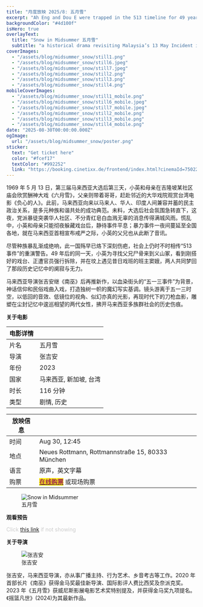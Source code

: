 ```yaml
---
title: "月度放映 2025/8: 五月雪"
excerpt: "Ah Eng and Dou E were trapped in the 513 timeline for 49 years. Post-election tensions rose in 1969 Cantonese street opera Snow in June was performed in a Kuala Lumpur neighborhood, with Dou E played by the troupe master. During a riot, Ah Eng and her mother sought refuge in the troupe, losing contact with her brother and father. In 2018, Ah Eng returned to Kuala Lumpur where she met Dou E in the cemetery."
backgroundColor: "#4d100f"
isHero: true
overlayText:
  title: "Snow in Midsummer 五月雪"
  subtitle: "a historical drama revisiting Malaysia’s 13 May Incident in 1969 and its lingering scars"
coverImages:
  - "/assets/blog/midsummer_snow/still1.png"
  - "/assets/blog/midsummer_snow/still6.jpeg"
  - "/assets/blog/midsummer_snow/still7.jpeg"
  - "/assets/blog/midsummer_snow/still2.png"
  - "/assets/blog/midsummer_snow/still3.png"
  - "/assets/blog/midsummer_snow/still4.png"
mobileCoverImages:
  - "/assets/blog/midsummer_snow/still1_mobile.png"
  - "/assets/blog/midsummer_snow/still6_mobile.jpeg"
  - "/assets/blog/midsummer_snow/still7_mobile.jpeg"
  - "/assets/blog/midsummer_snow/still2_mobile.png"
  - "/assets/blog/midsummer_snow/still3_mobile.png"
  - "/assets/blog/midsummer_snow/still4_mobile.png"
date: "2025-08-30T00:00:00.000Z"
ogImage:
  url: "/assets/blog/midsummer_snow/poster.png"
sticker:
  text: "Get ticket here"
  color: "#fcef17"
  textColor: "#992252"
  link: "https://booking.cinetixx.de/frontend/index.html?cinemaId=750223040&showId=3291158900&bgswitch=false&resize=false#/show/750223040/3291158900"
---
```


1969 年 5 月 13 日，第三届马来西亚大选后第三天，小英和母亲在吉隆坡某社区庙会欣赏酬神大戏《六月雪》，父亲则带着哥哥，赶赴邻近的大华戏院观赏台湾电影《负心的人》。此前，马来西亚向来以马来人、华人、印度人间兼容并蓄的民主政治关系，是多元种族和谐共处的成功典范。未料，大选后社会氛围急转直下，这夜，党派暴徒突袭华人社区、不分青红皂白血溅无辜的消息传得满城风雨。慌乱中，小英和母亲只能彻夜躲藏戏台后，静待事件平息；暴力事件一夜间蔓延至全国各地，就在马来西亚首相宣布戒严之际，小英的父兄也从此断了音讯。

尽管种族暴乱渐成绝响，此一国殇早已烙下深刻伤疤，社会上仍时不时相传“513 事件”的重演警告。49 年后的同一天，小英为寻找父兄尸骨来到义山冢，看到刚搭好的戏台、正遭官员强行拆除，并在坟上遇见昔日戏班的班主窦娥，两人共同梦回了那段历史记忆中的阒寂与无力。

马来西亚导演张吉安继《南巫》后再推新作，以血染街头的“五一三事件”为背景，神话信仰和民俗戏曲入戏，打造独树一帜的魔幻写实基调。镜头游离于五一三时空，以低回的音效、低镜位的视角、似幻亦真的光影，再现时代下的刀枪血影，雕塑在尘封记忆中逡巡相望的两代女性，拂开马来西亚多族群社会的历史伤痕。

**关于电影**

| 电影详情 |                        |
| -------- | ---------------------- |
| 片名     | 五月雪                 |
| 导演     | 张吉安                 |
| 年份     | 2023                   |
| 国家     | 马来西亚, 新加坡, 台湾 |
| 时长     | 116 分钟               |
| 类型     | 剧情, 历史             |

| 放映信息 |                                                                                                                                                                                                                                     |
| -------- | ----------------------------------------------------------------------------------------------------------------------------------------------------------------------------------------------------------------------------------- |
| 时间     | Aug 30, 12:45                                                                                                                                                                                                                       |
| 地点     | Neues Rottmann, Rottmannstraße 15, 80333 München                                                                                                                                                                                    |
| 语言     | 原声，英文字幕                                                                                                                                                                                                                      |
| 购票     | [<strong style="background-color:#fcef17;color:#992252"> 在线购票</strong>](https://booking.cinetixx.de/frontend/index.html?cinemaId=750223040&showId=3291158900&bgswitch=false&resize=false#/show/750223040/3291158900) 或现场购票 |

<figure>
  <img src="/assets/blog/midsummer_snow/poster.png" alt="Snow in Midsummer" />
  <figcaption>五月雪</figcaption>
</figure>

**观看预告**

<span style="color: #cccccc; font-size: 14px;">Click <a href="https://youtu.be/oZtgGSRTYac?feature=shared" target="_blank" rel="noopener noreferrer" style="text-decoration: underline;">this link</a> if not showing</span>

<div class="youtube-embed" data-video-id="oZtgGSRTYac" data-title="Snow in Midsummer"></div>

**关于导演**

<figure>
  <img src="/assets/blog/midsummer_snow/chongkeataun.png" alt="张吉安" />
  <figcaption>张吉安</figcaption>
</figure>

张吉安，马来西亚导演，亦从事广播主持、行为艺术、乡音考古等工作。2020 年首部长片《南巫》获得金马奖最佳新导演、国际影评人费比西奖及奈派克奖。2023 年《五月雪》获威尼斯影展电影艺术奖特别提及，并获得金马奖九项提名。《摇篮凡世》(2024)为其最新作品。
